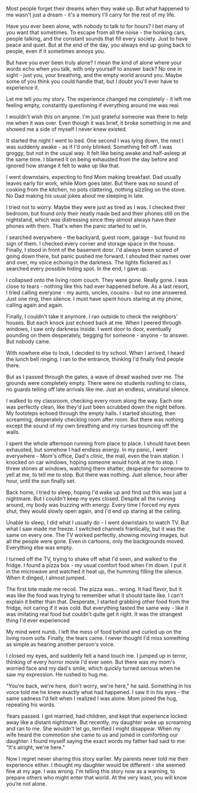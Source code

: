 Most people forget their dreams when they wake up. But what happened to me wasn't just a dream - it's a memory I'll carry for the rest of my life.

Have you ever been alone, with nobody to talk to for hours? I bet many of you want that sometimes. To escape from all the noise - the honking cars, people talking, and the constant sounds that fill every society. Just to have peace and quiet. But at the end of the day, you always end up going back to people, even if it sometimes annoys you.

But have you ever been truly alone? I mean the kind of alone where your words echo when you talk, with only yourself to answer back? No one in sight - just you, your breathing, and the empty world around you. Maybe some of you think you could handle that, but I doubt you'll ever have to experience it.

Let me tell you my story. The experience changed me completely - it left me feeling empty, constantly questioning if everything around me was real.

I wouldn't wish this on anyone. I'm just grateful someone was there to help me when it was over. Even though it was brief, it broke something in me and showed me a side of myself I never knew existed.

It started the night I went to bed. One second I was lying down, the next I was suddenly awake - as if I'd only blinked. Something felt off. I was groggy, but not in the usual way. It felt like being awake and half-asleep at the same time. I blamed it on being exhausted from the day before and ignored how strange it felt to wake up like that.

I went downstairs, expecting to find Mom making breakfast. Dad usually leaves early for work, while Mom goes later. But there was no sound of cooking from the kitchen, no pots clattering, nothing sizzling on the stove. No Dad making his usual jokes about me sleeping in late.

I tried not to worry. Maybe they were just as tired as I was. I checked their bedroom, but found only their neatly made bed and their phones still on the nightstand, which was distressing since they almost always have their phones with them. That's when the panic started to set in.

I searched everywhere - the backyard, guest room, garage - but found no sign of them. I checked every corner and storage space in the house. Finally, I stood in front of the basement door. I'd always been scared of going down there, but panic pushed me forward. I shouted their names over and over, my voice echoing in the darkness. The lights flickered as I searched every possible hiding spot. In the end, I gave up.

I collapsed onto the living room couch. They were gone. Really gone. I was close to tears - nothing like this had ever happened before. As a last resort, I tried calling everyone - my aunts, uncles, cousins - but no one answered. Just one ring, then silence. I must have spent hours staring at my phone, calling again and again.

Finally, I couldn't take it anymore. I ran outside to check the neighbors' houses. But each knock just echoed back at me. When I peered through windows, I saw only darkness inside. I went door to door, eventually pounding on them desperately, begging for someone - anyone - to answer. But nobody came.

With nowhere else to look, I decided to try school. When I arrived, I heard the lunch bell ringing. I ran to the entrance, thinking I'd finally find people there.

But as I passed through the gates, a wave of dread washed over me. The grounds were completely empty. There were no students rushing to class, no guards telling off late arrivals like me. Just an endless, unnatural silence.

I walked to my classroom, checking every room along the way. Each one was perfectly clean, like they'd just been scrubbed down the night before. My footsteps echoed through the empty halls. I started shouting, then screaming, desperately checking room after room. But there was nothing except the sound of my own breathing and my curses bouncing off the walls.

I spent the whole afternoon running from place to place. I should have been exhausted, but somehow I had endless energy. In my panic, I went everywhere - Mom's office, Dad's clinic, the mall, even the train station. I knocked on car windows, hoping someone would honk at me to stop. I threw stones at windows, watching them shatter, desperate for someone to yell at me, to tell me to stop. But there was nothing. Just silence, hour after hour, until the sun finally set.

Back home, I tried to sleep, hoping I'd wake up and find out this was just a nightmare. But I couldn't keep my eyes closed. Despite all the running around, my body was buzzing with energy. Every time I forced my eyes shut, they would slowly open again, and I'd end up staring at the ceiling.

Unable to sleep, I did what I usually do - I went downstairs to watch TV. But what I saw made me freeze. I switched channels frantically, but it was the same on every one. The TV worked perfectly, showing moving images, but all the people were gone. Even in cartoons, only the backgrounds moved. Everything else was empty.

I turned off the TV, trying to shake off what I'd seen, and walked to the fridge. I found a pizza box - my usual comfort food when I'm down. I put it in the microwave and watched it heat up, the humming filling the silence. When it dinged, I almost jumped.

The first bite made me recoil. The pizza was... wrong. It had flavor, but it was like the food was trying to remember what it should taste like. I can't explain it better than that. Desperate, I started grabbing other food from the fridge, not caring if it was cold. But everything tasted the same way - like it was imitating real food but couldn't quite get it right. It was the strangest thing I'd ever experienced

My mind went numb. I left the mess of food behind and curled up on the living room sofa. Finally, the tears came. I never thought I'd miss something as simple as hearing another person's voice.

I closed my eyes, and suddenly felt a hand touch me. I jumped up in terror, thinking of every horror movie I'd ever seen. But there was my mom's worried face and my dad's smile, which quickly turned serious when he saw my expression. He rushed to hug me.

"You're back, we're here, don't worry, we're here," he said. Something in his voice told me he knew exactly what had happened. I saw it in his eyes - the same sadness I'd felt when I realized I was alone. Mom joined the hug, repeating his words.

Years passed. I got married, had children, and kept that experience locked away like a distant nightmare. But recently, my daughter woke up screaming and ran to me. She wouldn't let go, terrified I might disappear. When my wife heard the commotion she came to us and joined in comforting our daughter. I found myself saying the exact words my father had said to me: "It's alright, we're here."

Now I regret never sharing this story earlier. My parents never told me their experience either. I thought my daughter would be different - she seemed fine at my age. I was wrong. I'm telling this story now as a warning, to prepare others who might enter that world. At the very least, you will know you’re not alone.